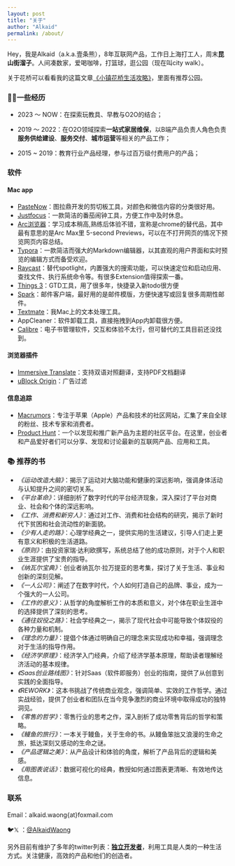 ```yaml
---
layout: post
title: "关于"
author: "Alkaid"
permalink: /about/
---
```



Hey，我是Alkaid（a.k.a.壹条熊），8年互联网产品，工作日上海打工人，周末**昆山街溜子**。人间凑数家，爱喝咖啡，打篮球，逛公园（现在叫city walk）。

关于花桥可以看看我的这篇文章[《小镇花桥生活攻略》](https://www.ifoz.net/2022-12-04/All-things-i-know-about-huaqiao)，里面有推荐公园。



### 🤸🏻一些经历

- 2023 ～ NOW：在探索玩教具、早教与O2O的结合；

- 2019 ～ 2022：在O2O领域探索**一站式家居维保**，以B端产品负责人角色负责**服务供给建设**、**服务交付**、**城市运营**等相关的产品工作；

- 2015 ~ 2019：教育行业产品经理，参与过百万级付费用户的产品；



### 软件

#### Mac app

- [PasteNow](https://apps.apple.com/us/app/pastenow-%E5%89%AA%E8%B4%B4%E6%9D%BF%E5%B7%A5%E5%85%B7/id1552536109?l=zh-Hans-CN)：图拉鼎开发的剪切板工具，对颜色和微信内容的分类很好用。
- [Justfocus](https://getjustfocus.com/?ref=just-focus-mac)：一款简洁的番茄闹钟工具，方便工作中及时休息。
- [Arc浏览器](https://arc.net/)：学习成本稍高,熟练后体验不错，宣称是chrome的替代品，其中最有意思的是Arc Max里 5-second Previews，可以在不打开网页的情况下预览网页内容总结。
- [Typora](https://typora.io/)：一款简洁而强大的Markdown编辑器，以其直观的用户界面和实时预览的编辑方式而备受欢迎。
- [Raycast](https://www.raycast.com/)：替代spotlight，内置强大的搜索功能，可以快速定位和启动应用、查找文件、执行系统命令等。有很多Extension值得探索一番。
- [Things 3](https://apps.apple.com/us/app/things-3/id904280696?l=zh-Hans-CN&mt=12)：GTD工具，用了很多年，快捷录入新todo很方便
- [Spark](https://apps.apple.com/us/app/spark-mail-ai-%E9%A9%B1%E5%8A%A8%E7%9A%84%E6%99%BA%E8%83%BD%E9%82%AE%E7%AE%B1%E5%92%8C%E6%97%A5%E5%8E%86/id6445813049?l=zh-Hans-CN&mt=12)：邮件客户端，最好用的是邮件模版，方便快速写或回复很多周期性邮件。
- [Textmate](https://macromates.com/)：我Mac上的文本处理工具。
- AppCleaner：软件卸载工具，直接拖拽到App内卸载很方便。
- [Calibre](https://calibre-ebook.com/)：电子书管理软件，交互和体验不太行，但可替代的工具目前还没找到。



#### 浏览器插件

- [Immersive Translate](https://chromewebstore.google.com/detail/%E6%B2%89%E6%B5%B8%E5%BC%8F%E7%BF%BB%E8%AF%91-%E5%8F%8C%E8%AF%AD%E5%AF%B9%E7%85%A7%E7%BD%91%E9%A1%B5%E7%BF%BB%E8%AF%91-pdf%E6%96%87%E6%A1%A3%E7%BF%BB%E8%AF%91/bpoadfkcbjbfhfodiogcnhhhpibjhbnh?pli=1)：支持双语对照翻译，支持PDF文档翻译
- [uBlock Origin](https://chromewebstore.google.com/detail/ublock-origin/cjpalhdlnbpafiamejdnhcphjbkeiagm)：广告过滤



#### 信息追踪

- [Macrumors](https://www.macrumors.com/)：专注于苹果（Apple）产品和技术的社区网站，汇集了来自全球的粉丝、技术专家和消费者。
- [Product Hunt](https://www.producthunt.com/)：一个以发现和推广新产品为主题的社区平台。在这里，创业者和产品爱好者们可以分享、发现和讨论最新的互联网产品、应用和工具。



### 📚 推荐的书

- *《运动改造大脑》*：揭示了运动对大脑功能和健康的深远影响，强调身体活动与认知提升之间的密切关系。
- *《平台革命》*：详细剖析了数字时代的平台经济现象，深入探讨了平台对商业、社会和个体的深远影响。
- *《工作、消费和新穷人》*：通过对工作、消费和社会结构的研究，揭示了新时代下贫困和社会流动性的新面貌。
- *《少有人走的路》*：心理学经典之一，提供实用的生活建议，引导人们走上更有意义和积极的生活道路。
- *《原则》*：由投资家瑞·达利欧撰写，系统总结了他的成功原则，对于个人和职业生涯提供了宝贵的指导。
- *《纳瓦尔宝典》*：创业者纳瓦尔·拉万提亚的思考集，探讨了关于生活、事业和创新的深刻见解。
- *《一人公司》*：阐述了在数字时代，个人如何打造自己的品牌、事业，成为一个强大的一人公司。
- *《工作的意义》*：从哲学的角度解析工作的本质和意义，对个体在职业生涯中的选择提供了深刻的思考。
- *《通往奴役之路》*：社会学经典之一，揭示了现代社会中可能导致个体奴役的各种力量和机制。
- *《理念的力量》*：提倡个体通过明确自己的理念来实现成功和幸福，强调理念对于生活的指导作用。
- *《经济学原理》*：经济学入门经典，介绍了经济学基本原理，帮助读者理解经济活动的基本规律。
- *《Saas创业路线图》*：针对Saas（软件即服务）创业的指南，提供了从创意到实践的全面指导。
- *《REWORK》*：这本书挑战了传统商业观念，强调简单、实效的工作哲学。通过实战经验，提供了创业者和团队在当今竞争激烈的商业环境中取得成功的独特洞见。
- *《零售的哲学》*：零售行业的思考之作，深入剖析了成功零售背后的哲学和策略。
- *《鳗鱼的旅行》*：一本关于鳗鱼，关于生命的书。从鳗鱼笨拙又浪漫的生命之旅，抵达深刻又感动的生命之谜。
- *《产品逻辑之美》*：从产品设计和体验的角度，解析了产品背后的逻辑和美感。
- *《用图表说话》*：数据可视化的经典，教授如何通过图表更清晰、有效地传达信息。

### 联系

Email：alkaid.waong{at}foxmail.com

🐦𝕏 ：[@AlkaidWaong](https://twitter.com/AlkaidWaong)




另外目前有维护了多年的twitter列表：**[独立开发者](https://twitter.com/i/lists/1216990835155169280)**，利用工具是人类的一种生活方式。关注健康，高效的产品和他们的创造者。






